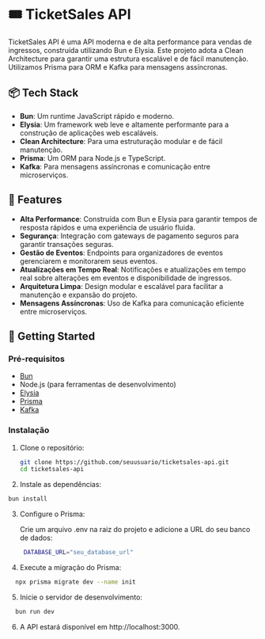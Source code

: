 # 🎟️ TicketSales API

TicketSales API é uma API moderna e de alta performance para vendas de ingressos, construída utilizando Bun e Elysia. Este projeto adota a Clean Architecture para garantir uma estrutura escalável e de fácil manutenção. Utilizamos Prisma para ORM e Kafka para mensagens assíncronas.

## 📦 Tech Stack

- **Bun**: Um runtime JavaScript rápido e moderno.
- **Elysia**: Um framework web leve e altamente performante para a construção de aplicações web escaláveis.
- **Clean Architecture**: Para uma estruturação modular e de fácil manutenção.
- **Prisma**: Um ORM para Node.js e TypeScript.
- **Kafka**: Para mensagens assíncronas e comunicação entre microserviços.

## 🌟 Features

- **Alta Performance**: Construída com Bun e Elysia para garantir tempos de resposta rápidos e uma experiência de usuário fluida.
- **Segurança**: Integração com gateways de pagamento seguros para garantir transações seguras.
- **Gestão de Eventos**: Endpoints para organizadores de eventos gerenciarem e monitorarem seus eventos.
- **Atualizações em Tempo Real**: Notificações e atualizações em tempo real sobre alterações em eventos e disponibilidade de ingressos.
- **Arquitetura Limpa**: Design modular e escalável para facilitar a manutenção e expansão do projeto.
- **Mensagens Assíncronas**: Uso de Kafka para comunicação eficiente entre microserviços.

## 🚀 Getting Started

### Pré-requisitos

- [Bun](https://bun.sh/)
- Node.js (para ferramentas de desenvolvimento)
- [Elysia](https://elysia.dev/)
- [Prisma](https://www.prisma.io/)
- [Kafka](https://kafka.apache.org/)

### Instalação

1. Clone o repositório:

   ```bash
   git clone https://github.com/seuusuario/ticketsales-api.git
   cd ticketsales-api
   ```
2. Instale as dependências:


  ```bash
  bun install
  ```

3. Configure o Prisma:

      Crie um arquivo .env na raiz do projeto e adicione a URL do seu banco de dados:

      ```bash
       DATABASE_URL="seu_database_url"
      ```

4. Execute a migração do Prisma:

  ```bash
    npx prisma migrate dev --name init
  ```

5. Inicie o servidor de desenvolvimento:

  ```bash
    bun run dev
  ```

6. A API estará disponível em http://localhost:3000.





